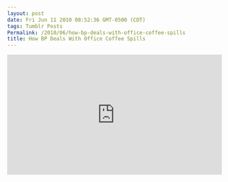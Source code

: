 ```yaml
---
layout: post
date: Fri Jun 11 2010 08:52:36 GMT-0500 (CDT)
tags: Tumblr Posts
Permalink: /2010/06/how-bp-deals-with-office-coffee-spills
title: How BP Deals With Office Coffee Spills
---
```


<iframe width="500" height="281" id="youtube_iframe" src="https://www.youtube.com/embed/2AAa0gd7ClM?feature=oembed&amp;enablejsapi=1&amp;origin=http://safe.txmblr.com&amp;wmode=opaque" frameborder="0" allowfullscreen=""></iframe>
